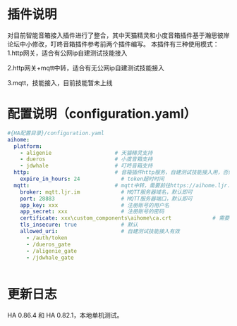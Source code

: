 # 插件说明
对目前智能音箱接入插件进行了整合，其中天猫精灵和小度音箱插件基于瀚思彼岸论坛中小修改，叮咚音箱插件参考前两个插件编写。
本插件有三种使用模式：
1.http网关，适合有公网ip自建测试技能接入

2.http网关+mqtt中转，适合有无公网ip自建测试技能接入

3.mqtt，技能接入，目前技能暂未上线

# 配置说明（configuration.yaml）
```yaml
#{HA配置目录}/configuration.yaml
aihome:
  platform:
    - aligenie                    # 天猫精灵支持
    - dueros                      # 小度音箱支持
    - jdwhale                     # 叮咚音箱支持
  http:                           # 音箱插件http服务，自建测试技能接入用，否则可以删除
    expire_in_hours: 24             # token超时时间
  mqtt:                           # mqtt中转，需要前往https://aihome.ljr.im/account获取账号
    broker: mqtt.ljr.im             # MQTT服务器域名，默认即可
    port: 28883                     # MQTT服务器端口，默认即可
    app_key: xxx                    # 注册账号的用户名
    app_secret: xxx                 # 注册账号的密码
    certificate: xxx\custom_components\aihome\ca.crt             # 需要填插件内ca.crt的全路径
    tls_insecure: true              # 默认
    allowed_uri:                    # 自建测试技能接入有效
      - /auth/token
      - /dueros_gate
      - /aligenie_gate
      - /jdwhale_gate
     
```

# 更新日志
HA 0.86.4 和 HA 0.82.1，本地单机测试。
